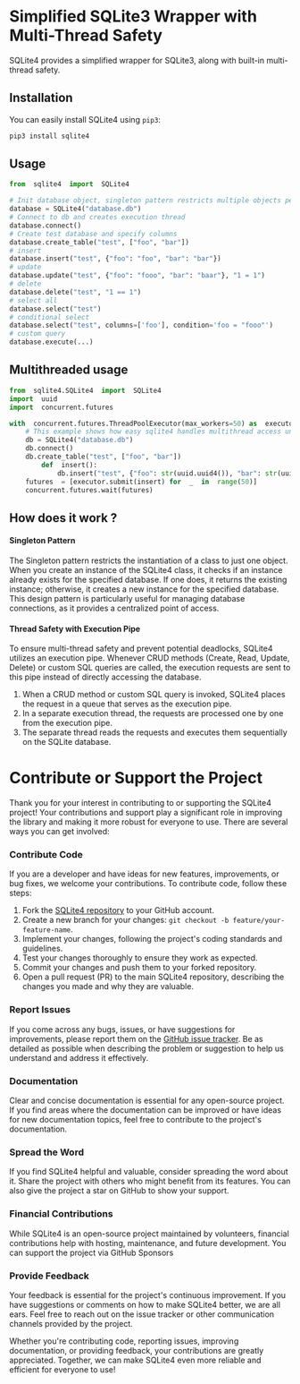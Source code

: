 # Simplified SQLite3 Wrapper with Multi-Thread Safety

SQLite4 provides a simplified wrapper for SQLite3, along with built-in multi-thread safety.

## Installation

You can easily install SQLite4 using `pip3`:
````bash
pip3 install sqlite4
````
## Usage

````python
from  sqlite4  import  SQLite4

# Init database object, singleton pattern restricts multiple objects per db
database = SQLite4("database.db")
# Connect to db and creates execution thread
database.connect()
# Create test database and specify columns
database.create_table("test", ["foo", "bar"])
# insert
database.insert("test", {"foo": "foo", "bar": "bar"})
# update
database.update("test", {"foo": "fooo", "bar": "baar"}, "1 = 1")
# delete
database.delete("test", "1 == 1")
# select all
database.select("test")
# conditional select
database.select("test", columns=['foo'], condition='foo = "fooo"')
# custom query
database.execute(...)
````

## Multithreaded usage

````python
from  sqlite4.SQLite4  import  SQLite4
import  uuid
import  concurrent.futures

with  concurrent.futures.ThreadPoolExecutor(max_workers=50) as  executor:
	# This example shows how easy sqlite4 handles multithread access under the hood
	db = SQLite4("database.db")
	db.connect()
	db.create_table("test", ["foo", "bar"])
		def  insert():
			db.insert("test", {"foo": str(uuid.uuid4()), "bar": str(uuid.uuid4())})
	futures  = [executor.submit(insert) for  _  in  range(50)]
	concurrent.futures.wait(futures)
````

## How does it work ?

#### Singleton Pattern
The Singleton pattern restricts the instantiation of a class to just one object. When you create an instance of the SQLite4 class, it checks if an instance already exists for the specified database. If one does, it returns the existing instance; otherwise, it creates a new instance for the specified database. This design pattern is particularly useful for managing database connections, as it provides a centralized point of access.
#### Thread Safety with Execution Pipe
To ensure multi-thread safety and prevent potential deadlocks, SQLite4 utilizes an execution pipe. Whenever CRUD methods (Create, Read, Update, Delete) or custom SQL queries are called, the execution requests are sent to this pipe instead of directly accessing the database.
1.  When a CRUD method or custom SQL query is invoked, SQLite4 places the request in a queue that serves as the execution pipe.
2.  In a separate execution thread, the requests are processed one by one from the execution pipe.
3.  The separate thread reads the requests and executes them sequentially on the SQLite database.

# Contribute or Support the Project

Thank you for your interest in contributing to or supporting the SQLite4 project! Your contributions and support play a significant role in improving the library and making it more robust for everyone to use. There are several ways you can get involved:

### Contribute Code

If you are a developer and have ideas for new features, improvements, or bug fixes, we welcome your contributions. To contribute code, follow these steps:

1.  Fork the [SQLite4 repository](https://github.com/achaayb/sqlite4) to your GitHub account.
2.  Create a new branch for your changes: `git checkout -b feature/your-feature-name`.
3.  Implement your changes, following the project's coding standards and guidelines.
4.  Test your changes thoroughly to ensure they work as expected.
5.  Commit your changes and push them to your forked repository.
6.  Open a pull request (PR) to the main SQLite4 repository, describing the changes you made and why they are valuable.

### Report Issues

If you come across any bugs, issues, or have suggestions for improvements, please report them on the [GitHub issue tracker](https://github.com/achaayb/sqlite4/issues). Be as detailed as possible when describing the problem or suggestion to help us understand and address it effectively.

### Documentation

Clear and concise documentation is essential for any open-source project. If you find areas where the documentation can be improved or have ideas for new documentation topics, feel free to contribute to the project's documentation.

### Spread the Word

If you find SQLite4 helpful and valuable, consider spreading the word about it. Share the project with others who might benefit from its features. You can also give the project a star on GitHub to show your support.

### Financial Contributions

While SQLite4 is an open-source project maintained by volunteers, financial contributions help with hosting, maintenance, and future development. You can support the project via GitHub Sponsors

### Provide Feedback

Your feedback is essential for the project's continuous improvement. If you have suggestions or comments on how to make SQLite4 better, we are all ears. Feel free to reach out on the issue tracker or other communication channels provided by the project.

Whether you're contributing code, reporting issues, improving documentation, or providing feedback, your contributions are greatly appreciated. Together, we can make SQLite4 even more reliable and efficient for everyone to use!
